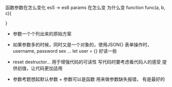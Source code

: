 函数参数在怎么变化
es5 -> es6 params 在怎么变
为什么变
function func(a, b, c){

}
- 参数一个个列出来的原始方案
- 如果参数多的时候，同时又是一个对象的，使用JSON{}
    表单操作时，username, password sex ...
    let user = {}
    好读一些
- reset destructor...
  用于增强代码的可读性
  写代码时要考虑看代码人的感受
  提供初值，让代码更加适用

- 参数考题想起默认参数 + 参数可以是函数
    用来做参数缺失报错， 有是最好的
